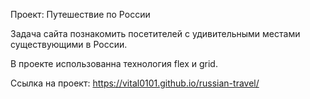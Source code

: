 Проект: Путешествие по России

Задача сайта познакомить посетителей с удивительными местами существующими в России.

В проекте использованна технология flex и grid.

Ссылка на проект: https://vital0101.github.io/russian-travel/

